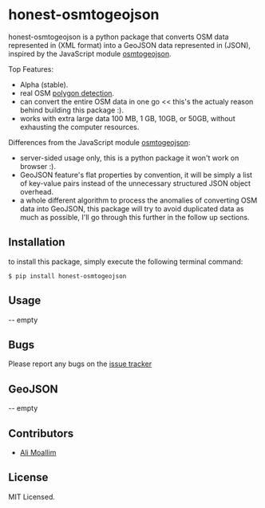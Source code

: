 # honest-osmtogeojson

honest-osmtogeojson is a python package that converts OSM data represented in (XML format) into a GeoJSON data represented in (JSON), inspired by the JavaScript module [osmtogeojson](https://github.com/tyrasd/osmtogeojson).

Top Features:

* Alpha (stable).
* real OSM [polygon detection](https://wiki.openstreetmap.org/wiki/Overpass_turbo/Polygon_Features).
* can convert the entire OSM data in one go << this's the actualy reason behind building this package :).
* works with extra large data 100 MB, 1 GB, 10GB, or 50GB, without exhausting the computer resources.

Differences from the JavaScript module [osmtogeojson](https://github.com/tyrasd/osmtogeojson):

* server-sided usage only, this is a python package it won't work on browser :).
* GeoJSON feature's flat properties by convention, it will be simply a list of key-value pairs instead of the unnecessary structured JSON object overhead.
* a whole different algorithm to process the anomalies of converting OSM data into GeoJSON, this package will try to avoid duplicated data as much as possible, I'll go through this further in the follow up sections.

## Installation

to install this package, simply execute the following terminal command:

	$ pip install honest-osmtogeojson

## Usage

-- empty

## Bugs

Please report any bugs on the [issue tracker](https://github.com/AXJ15/honest-osmtogeojson/issues)

## GeoJSON

-- empty

## Contributors

* [Ali Moallim](axj.159@gmail.com)

## License

MIT Licensed.